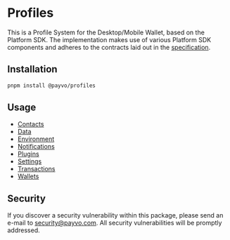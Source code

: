 # Profiles

This is a Profile System for the Desktop/Mobile Wallet, based on the Platform SDK. The implementation makes use of various Platform SDK components and adheres to the contracts laid out in the [specification](/docs/specification.md).

## Installation

```bash
pnpm install @payvo/profiles
```

## Usage

- [Contacts](/docs/profiles/contacts.md)
- [Data](/docs/profiles/data.md)
- [Environment](/docs/profiles/environment.md)
- [Notifications](/docs/profiles/notifications.md)
- [Plugins](/docs/profiles/plugins.md)
- [Settings](/docs/profiles/settings.md)
- [Transactions](/docs/profiles/transactions.md)
- [Wallets](/docs/profiles/wallets.md)

## Security

If you discover a security vulnerability within this package, please send an e-mail to [security@payvo.com](mailto:security@payvo.com). All security vulnerabilities will be promptly addressed.
